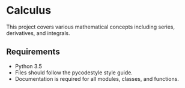 # Calculus

This project covers various mathematical concepts including series, derivatives, and integrals. 

## Requirements

- Python 3.5
- Files should follow the pycodestyle style guide.
- Documentation is required for all modules, classes, and functions.
